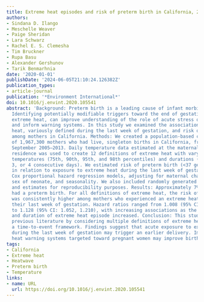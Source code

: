 ```yaml
---
title: Extreme heat episodes and risk of preterm birth in California, 2005–2013
authors:
- Sindana D. Ilango
- Meschelle Weaver
- Paige Sheridan
- Lara Schwarz
- Rachel E. S. Clemesha
- Tim Bruckner
- Rupa Basu
- Alexander Gershunov
- Tarik Benmarhnia
date: '2020-01-01'
publishDate: '2024-06-05T21:10:24.126382Z'
publication_types:
- article-journal
publication: '*Environment International*'
doi: 10.1016/j.envint.2020.105541
abstract: 'Background: Preterm birth is a leading cause of infant morbidity and mortality.
  Identifying potentially modifiable triggers toward the end of gestation, such as
  extreme heat, can improve understanding of the role of acute stress on early deliveries
  and inform warning systems. In this study we examined the association between extreme
  heat, variously defined during the last week of gestation, and risk of preterm birth
  among mothers in California. Methods: We created a population-based cohort comprised
  of 1,967,300 mothers who had live, singleton births in California, from May through
  September 2005–2013. Daily temperature data estimated at the maternal zip code of
  residence was used to create 12 definitions of extreme heat with varying relative
  temperatures (75th, 90th, 95th, and 98th percentiles) and durations (at least 2,
  3, or 4 consecutive days). We estimated risk of preterm birth (<37 gestational weeks)
  in relation to exposure to extreme heat during the last week of gestation with multi-level
  Cox proportional hazard regression models, adjusting for maternal characteristics,
  sex of neonate, and seasonality. We also included randomly generated data, SAS code,
  and estimates for reproducibility purposes. Results: Approximately 7% of the cohort
  had a preterm birth. For all definitions of extreme heat, the risk of preterm birth
  was consistently higher among mothers who experienced an extreme heat episode during
  their last week of gestation. Hazard ratios ranged from 1.008 (95% CI: 0.997, 1.021)
  to 1.128 (95% CI: 1.052, 1.210), with increasing associations as the relative temperature
  and duration of extreme heat episode increased. Conclusion: This study adds to the
  previous literature by considering multiple definitions of extreme heat and applying
  a time-to-event framework. Findings suggest that acute exposure to extreme heat
  during the last week of gestation may trigger an earlier delivery. Implementing
  heat warning systems targeted toward pregnant women may improve birth outcomes.'
tags:
- California
- Extreme heat
- Heatwave
- Preterm birth
- Temperature
links:
- name: URL
  url: https://doi.org/10.1016/j.envint.2020.105541
---
```

